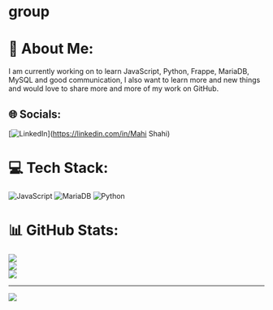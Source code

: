 # group
# 💫 About Me:
I am currently working on to learn JavaScript, Python, Frappe, MariaDB, MySQL and good communication, I also want to learn more and new things and would love to share more and more of my work on GitHub.


## 🌐 Socials:
[![LinkedIn](https://img.shields.io/badge/LinkedIn-%230077B5.svg?logo=linkedin&logoColor=white)](https://linkedin.com/in/Mahi Shahi) 

# 💻 Tech Stack:
![JavaScript](https://img.shields.io/badge/javascript-%23323330.svg?style=for-the-badge&logo=javascript&logoColor=%23F7DF1E) ![MariaDB](https://img.shields.io/badge/MariaDB-003545?style=for-the-badge&logo=mariadb&logoColor=white) ![Python](https://img.shields.io/badge/python-3670A0?style=for-the-badge&logo=python&logoColor=ffdd54)
# 📊 GitHub Stats:
![](https://github-readme-stats.vercel.app/api?username=Maahi-bit&theme=dracula&hide_border=false&include_all_commits=true&count_private=true)<br/>
![](https://github-readme-streak-stats.herokuapp.com/?user=Maahi-bit&theme=dracula&hide_border=false)<br/>
![](https://github-readme-stats.vercel.app/api/top-langs/?username=Maahi-bit&theme=dracula&hide_border=false&include_all_commits=true&count_private=true&layout=compact)

---
[![](https://visitcount.itsvg.in/api?id=Maahi-bit&icon=5&color=0)](https://visitcount.itsvg.in)

<!-- Proudly created with GPRM ( https://gprm.itsvg.in ) -->
